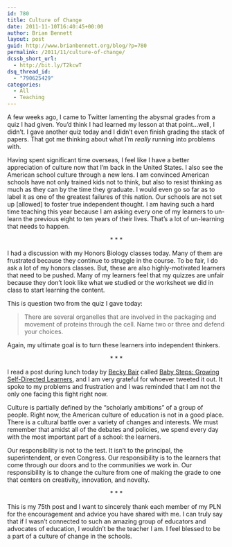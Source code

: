 ```yaml
---
id: 780
title: Culture of Change
date: 2011-11-10T16:40:45+00:00
author: Brian Bennett
layout: post
guid: http://www.brianbennett.org/blog/?p=780
permalink: /2011/11/culture-of-change/
dcssb_short_url:
  - http://bit.ly/T2kcwT
dsq_thread_id:
  - "790625429"
categories:
  - All
  - Teaching
---
```

A few weeks ago, I came to Twitter lamenting the abysmal grades from a quiz I had given. You&#8217;d think I had learned my lesson at that point&#8230;well, I didn&#8217;t. I gave another quiz today and I didn&#8217;t even finish grading the stack of papers. That got me thinking about what I&#8217;m _really_ running into problems with.

Having spent significant time overseas, I feel like I have a better appreciation of culture now that I&#8217;m back in the United States. I also see the American school culture through a new lens. I am convinced American schools have not only trained kids not to think, but also to resist thinking as much as they can by the time they graduate. I would even go so far as to label it as one of the greatest failures of this nation. Our schools are not set up [allowed] to foster true independent thought. I am having such a hard time teaching this year because I am asking every one of my learners to un-learn the previous eight to ten years of their lives. That&#8217;s a lot of un-learning that needs to happen.

<p style="text-align: center;">
  * * *
</p>

I had a discussion with my Honors Biology classes today. Many of them are frustrated because they continue to struggle in the course. To be fair, I do ask a lot of my honors classes. But, these are also highly-motivated learners that need to be pushed. Many of my learners feel that my quizzes are unfair because they don&#8217;t look like what we studied or the worksheet we did in class to start learning the content. 

This is question two from the quiz I gave today:

> There are several organelles that are involved in the packaging and movement of proteins through the cell. Name two or three and defend your choices.

Again, my ultimate goal is to turn these learners into independent thinkers.

<p style="text-align: center;">
  * * *
</p>

I read a post during lunch today by [Becky Bair](http://twitter.com/becky7274) called [Baby Steps: Growing Self-Directed Learners](http://plpnetwork.com/2011/11/09/baby-steps-growing-self-directed-learners/), and I am very grateful for whoever tweeted it out. It spoke to my problems and frustration and I was reminded that I am not the only one facing this fight right now.

Culture is partially defined by the &#8220;scholarly ambitions&#8221; of a group of people. Right now, the American culture of education is not in a good place. There is a cultural battle over a variety of changes and interests. We must remember that amidst all of the debates and policies, we spend every day with the most important part of a school: the learners. 

Our responsibility is not to the test. It isn&#8217;t to the principal, the superintendent, or even Congress. Our responsibility is to the learners that come through our doors and to the communities we work in. Our responsibility is to change the culture from one of making the grade to one that centers on creativity, innovation, and novelty.

<p style="text-align: center;">
  * * *
</p>

This is my 75th post and I want to sincerely thank each member of my PLN for the encouragement and advice you have shared with me. I can truly say that if I wasn&#8217;t connected to such an amazing group of educators and advocates of education, I wouldn&#8217;t be the teacher I am. I feel blessed to be a part of a culture of change in the schools.